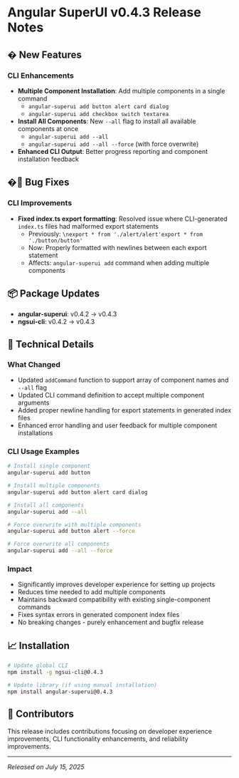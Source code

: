 # Angular SuperUI v0.4.3 Release Notes

## � New Features

### CLI Enhancements
- **Multiple Component Installation**: Add multiple components in a single command
  - `angular-superui add button alert card dialog`
  - `angular-superui add checkbox switch textarea`
- **Install All Components**: New `--all` flag to install all available components at once
  - `angular-superui add --all`
  - `angular-superui add --all --force` (with force overwrite)
- **Enhanced CLI Output**: Better progress reporting and component installation feedback

## �🐛 Bug Fixes

### CLI Improvements
- **Fixed index.ts export formatting**: Resolved issue where CLI-generated `index.ts` files had malformed export statements
  - Previously: `\nexport * from './alert/alert'export * from './button/button'`
  - Now: Properly formatted with newlines between each export statement
  - Affects: `angular-superui add` command when adding multiple components

## 📦 Package Updates

- **angular-superui**: v0.4.2 → v0.4.3
- **ngsui-cli**: v0.4.2 → v0.4.3

## 🔧 Technical Details

### What Changed
- Updated `addCommand` function to support array of component names and `--all` flag
- Updated CLI command definition to accept multiple component arguments
- Added proper newline handling for export statements in generated index files
- Enhanced error handling and user feedback for multiple component installations

### CLI Usage Examples
```bash
# Install single component
angular-superui add button

# Install multiple components
angular-superui add button alert card dialog

# Install all components
angular-superui add --all

# Force overwrite with multiple components
angular-superui add button alert --force

# Force overwrite all components
angular-superui add --all --force
```

### Impact
- Significantly improves developer experience for setting up projects
- Reduces time needed to add multiple components
- Maintains backward compatibility with existing single-component commands
- Fixes syntax errors in generated component index files
- No breaking changes - purely enhancement and bugfix release

## 📈 Installation

```bash
# Update global CLI
npm install -g ngsui-cli@0.4.3

# Update library (if using manual installation)
npm install angular-superui@0.4.3
```

## 🙏 Contributors

This release includes contributions focusing on developer experience improvements, CLI functionality enhancements, and reliability improvements.

---

*Released on July 15, 2025*
